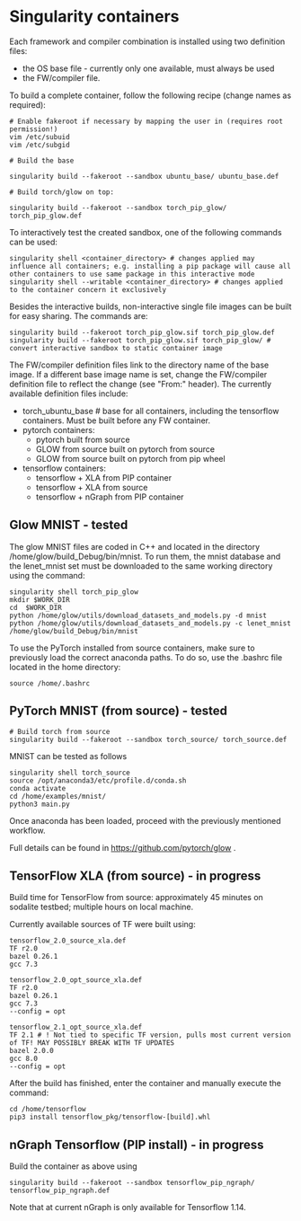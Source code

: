 # Singularity containers

Each framework and compiler combination is installed using two definition files:

- the OS base file - currently only one available, must always be used
- the FW/compiler file.

To build a complete container, follow the following recipe (change names as required):

```
# Enable fakeroot if necessary by mapping the user in (requires root permission!) 
vim /etc/subuid
vim /etc/subgid

# Build the base

singularity build --fakeroot --sandbox ubuntu_base/ ubuntu_base.def

# Build torch/glow on top:

singularity build --fakeroot --sandbox torch_pip_glow/ torch_pip_glow.def
```
To interactively test the created sandbox, one of the following commands can be used:
```
singularity shell <container_directory> # changes applied may influence all containers; e.g. installing a pip package will cause all other containers to use same package in this interactive mode
singularity shell --writable <container_directory> # changes applied to the container concern it exclusively
```

Besides the interactive builds, non-interactive single file images can be built for easy sharing. The commands are:
```
singularity build --fakeroot torch_pip_glow.sif torch_pip_glow.def
singularity build --fakeroot torch_pip_glow.sif torch_pip_glow/ # convert interactive sandbox to static container image
```

The FW/compiler definition files link to the directory name of the base image. If a different base image name is set, change the FW/compiler definition file to reflect the change (see "From:" header). The currently available definition files include:

* torch\_ubuntu\_base # base for all containers, including the tensorflow containers. Must be built before any FW container.
* pytorch containers:  
	- pytorch built from source
	- GLOW from source built on pytorch from source
	- GLOW from source built on pytorch from pip wheel
* tensorflow containers:
	- tensorflow + XLA from PIP container 
	- tensorflow + XLA from source
	- tensorflow + nGraph from PIP container

## Glow MNIST - tested

The glow MNIST files are coded in C++ and located in the directory /home/glow/build\_Debug/bin/mnist. To run them, the mnist database and the lenet_mnist set must be downloaded to the same working directory using the command:


```
singularity shell torch_pip_glow
mkdir $WORK_DIR
cd  $WORK_DIR
python /home/glow/utils/download_datasets_and_models.py -d mnist
python /home/glow/utils/download_datasets_and_models.py -c lenet_mnist
/home/glow/build_Debug/bin/mnist
```

To use the PyTorch installed from source containers, make sure to previously load the correct anaconda paths. To do so, use the .bashrc file located in the home directory:

```
source /home/.bashrc
```
## PyTorch MNIST (from source) - tested

```
# Build torch from source
singularity build --fakeroot --sandbox torch_source/ torch_source.def
```

MNIST can be tested as follows
```
singularity shell torch_source
source /opt/anaconda3/etc/profile.d/conda.sh
conda activate
cd /home/examples/mnist/
python3 main.py
```

Once anaconda has been loaded, proceed with the previously mentioned workflow. 

Full details can be found in https://github.com/pytorch/glow .

## TensorFlow XLA (from source) - in progress

Build time for TensorFlow from source: approximately 45 minutes on sodalite testbed; multiple hours on local machine. 

Currently available sources of TF were built using:

```
tensorflow_2.0_source_xla.def
TF r2.0
bazel 0.26.1
gcc 7.3
```
```
tensorflow_2.0_opt_source_xla.def
TF r2.0
bazel 0.26.1
gcc 7.3
--config = opt
```
```
tensorflow_2.1_opt_source_xla.def
TF 2.1 # ! Not tied to specific TF version, pulls most current version of TF! MAY POSSIBLY BREAK WITH TF UPDATES
bazel 2.0.0 
gcc 8.0
--config = opt
```

After the build has finished, enter the container and manually execute the command:

```
cd /home/tensorflow
pip3 install tensorflow_pkg/tensorflow-[build].whl
```

## nGraph Tensorflow (PIP install) - in progress

Build the container as above using

```
singularity build --fakeroot --sandbox tensorflow_pip_ngraph/ tensorflow_pip_ngraph.def
```

Note that at current nGraph is only available for Tensorflow 1.14.

